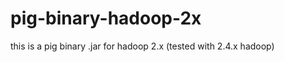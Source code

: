pig-binary-hadoop-2x
====================

this is a pig binary .jar for hadoop 2.x (tested with 2.4.x hadoop)
